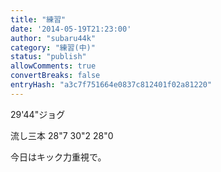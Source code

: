 ```yaml
---
title: "練習"
date: '2014-05-19T21:23:00'
author: "subaru44k"
category: "練習(中)"
status: "publish"
allowComments: true
convertBreaks: false
entryHash: "a3c7f751664e0837c812401f02a81220"
---
```

29'44"ジョグ

流し三本
28"7
30"2
28"0

今日はキック力重視で。
